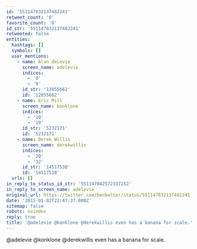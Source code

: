 ```yaml
---
id: '551147832137482241'
retweet_count: '0'
favorite_count: '0'
id_str: '551147832137482241'
retweeted: false
entities:
  hashtags: []
  symbols: []
  user_mentions:
    - name: Alan deLevie
      screen_name: adelevie
      indices:
        - '0'
        - '9'
      id_str: '12855662'
      id: '12855662'
    - name: Eric Mill
      screen_name: konklone
      indices:
        - '10'
        - '19'
      id_str: '5232171'
      id: '5232171'
    - name: Derek Willis
      screen_name: derekwillis
      indices:
        - '20'
        - '32'
      id_str: '14517538'
      id: '14517538'
  urls: []
in_reply_to_status_id_str: '551147042572337152'
in_reply_to_screen_name: adelevie
original_url: https://twitter.com/benbalter/status/551147832137482241
date: '2015-01-02T22:47:37.000Z'
sitemap: false
robots: noindex
reply: true
title: '@adelevie @konklone @derekwillis even has a banana for scale.'
---
```


@adelevie @konklone @derekwillis even has a banana for scale.